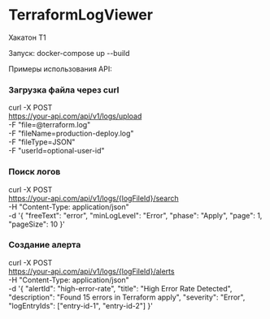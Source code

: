 # TerraformLogViewer
Хакатон Т1

Запуск:
docker-compose up --build

Примеры использования API:

### Загрузка файла через curl

curl -X POST \
  https://your-api.com/api/v1/logs/upload \
  -F "file=@terraform.log" \
  -F "fileName=production-deploy.log" \
  -F "fileType=JSON" \
  -F "userId=optional-user-id"

### Поиск логов
curl -X POST \
  https://your-api.com/api/v1/logs/{logFileId}/search \
  -H "Content-Type: application/json" \
  -d '{
    "freeText": "error",
    "minLogLevel": "Error",
    "phase": "Apply",
    "page": 1,
    "pageSize": 10
  }'

### Создание алерта
curl -X POST \
  https://your-api.com/api/v1/logs/{logFileId}/alerts \
  -H "Content-Type: application/json" \
  -d '{
    "alertId": "high-error-rate",
    "title": "High Error Rate Detected",
    "description": "Found 15 errors in Terraform apply",
    "severity": "Error",
    "logEntryIds": ["entry-id-1", "entry-id-2"]
  }'